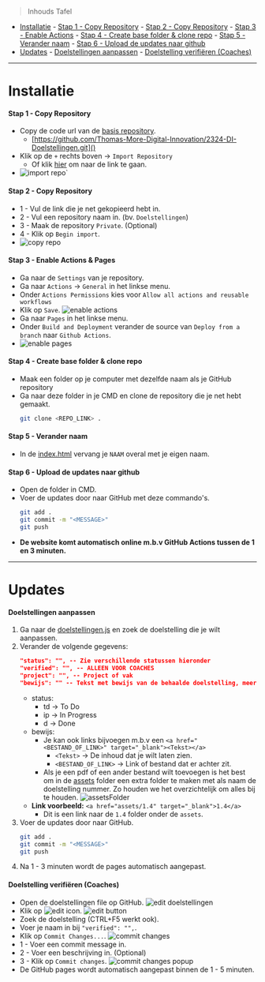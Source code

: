 > Inhouds Tafel

- [Installatie](#installatie) - [Stap 1 - Copy Repository](#stap-1---copy-repository) - [Stap 2 - Copy Repository](#stap-2---copy-repository) - [Stap 3 - Enable Actions](#stap-3---enable-actions) - [Stap 4 - Create base folder \& clone repo](#stap-4---create-base-folder--clone-repo) - [Stap 5 - Verander naam](#stap-5---verander-naam) - [Stap 6 - Upload de updates naar github](#stap-6---upload-de-updates-naar-github)
- [Updates](#updates) - [Doelstellingen aanpassen](#doelstellingen-aanpassen) - [Doelstelling verifiëren (Coaches)](#doelstelling-verifiëren-coaches)

---

# Installatie

#### Stap 1 - Copy Repository

- Copy de code url van de [basis repository](https://github.com/Thomas-More-Digital-Innovation/2324-DI-Doelstellingen).
  - [https://github.com/Thomas-More-Digital-Innovation/2324-DI-Doelstellingen.git]()
- Klik op de `+` rechts boven &rarr; `Import Repository`
  - Of klik [hier](https://github.com/new/import) om naar de link te gaan.
- ![import repo](assets/README/importRepo.png)`

#### Stap 2 - Copy Repository

- 1 - Vul de link die je net gekopieerd hebt in.
- 2 - Vul een repository naam in. (bv. `Doelstellingen`)
- 3 - Maak de repository `Private`. (Optional)
- 4 - Klik op `Begin import`.
- ![copy repo](assets/README/copyRepo.png)

#### Stap 3 - Enable Actions & Pages

- Ga naar de `Settings` van je repository.
- Ga naar `Actions` &rarr; `General` in het linkse menu.
- Onder `Actions Permissions` kies voor `Allow all actions and reusable workflows`
- Klik op `Save`.
  ![enable actions](assets/README/enableActions.png)
- Ga naar `Pages` in het linkse menu.
- Onder `Build and Deployment` verander de source van `Deploy from a branch` naar `Github Actions`.
- ![enable pages](assets/README/enablePages.png)

#### Stap 4 - Create base folder & clone repo

- Maak een folder op je computer met dezelfde naam als je GitHub repository
- Ga naar deze folder in je CMD en clone de repository die je net hebt gemaakt.
  ```bash
  git clone <REPO_LINK> .
  ```

#### Stap 5 - Verander naam

- In de [index.html](index.html) vervang je `NAAM` overal met je eigen naam.

#### Stap 6 - Upload de updates naar github

- Open de folder in CMD.
- Voer de updates door naar GitHub met deze commando's.
  ```bash
  git add .
  git commit -m "<MESSAGE>"
  git push
  ```
- **De website komt automatisch online m.b.v GitHub Actions tussen de 1 en 3 minuten.**

---

# Updates

#### Doelstellingen aanpassen

1. Ga naar de [doelstellingen.js](doelstellingen.js) en zoek de doelstelling die je wilt aanpassen.
2. Verander de volgende gegevens:
   ```json
   "status": "", -- Zie verschillende statussen hieronder
   "verified": "", -- ALLEEN VOOR COACHES
   "project": "", -- Project of vak
   "bewijs": "" -- Tekst met bewijs van de behaalde doelstelling, meer info hieronder
   ```
   - status:
     - td &rarr; To Do
     - ip &rarr; In Progress
     - d &rarr; Done
   - bewijs:
     - Je kan ook links bijvoegen m.b.v een `<a href="<BESTAND_OF_LINK>" target="_blank"><Tekst></a>`
       - `<Tekst>` &rarr; De inhoud dat je wilt laten zien.
       - `<BESTAND_OF_LINK>` &rarr; Link of bestand dat er achter zit.
     - Als je een pdf of een ander bestand wilt toevoegen is het best om in de [assets](assets) folder een extra folder te maken met als naam de doelstelling nummer. Zo houden we het overzichtelijk om alles bij te houden.
       ![assetsFolder](assets/README/assetsFolder.png)
   - **Link voorbeeld:** `<a href="assets/1.4" target="_blank">1.4</a>`
     - Dit is een link naar de `1.4` folder onder de `assets`.
3. Voer de updates door naar GitHub.
   ```bash
   git add .
   git commit -m "<MESSAGE>"
   git push
   ```
4. Na 1 - 3 minuten wordt de pages automatisch aangepast.

#### Doelstelling verifiëren (Coaches)

- Open de doelstellingen file op GitHub.
  ![edit doelstellingen](assets/README/editDoelstellingen.png)
- Klik op ![edit icon](assets/README/editIcon.png).
  ![edit button](assets/README/editButton.png)
- Zoek de doelstelling (CTRL+F5 werkt ook).
- Voer je naam in bij `"verified": "",`.
- Klik op `Commit Changes...`.
  ![commit changes](assets/README/commitChanges.png)
- 1 - Voer een commit message in.
- 2 - Voer een beschrijving in. (Optional)
- 3 - Klik op `Commit changes`.
  ![commit changes popup](assets/README/commitPopup.png)
- De GitHub pages wordt automatisch aangepast binnen de 1 - 5 minuten.
